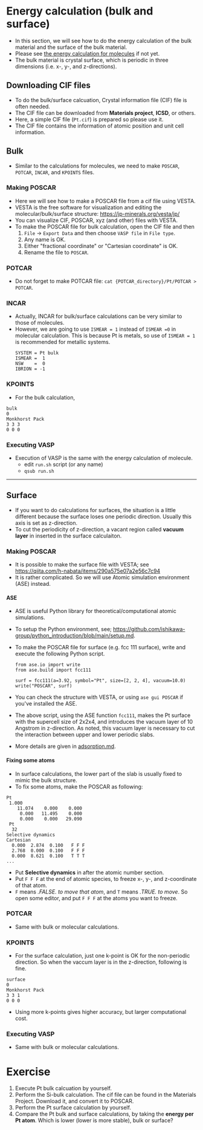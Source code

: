 # Energy calculation (bulk and surface)
* In this section, we will see how to do the energy calculation of the bulk material and the surface of the bulk material.
* Please see [the energy calculation for molecules](./energy_molecule.md) if not yet.
* The bulk material is crystal surface, which is periodic in three dimensions (i.e. x-, y-, and z-directions).

## Downloading CIF files
* To do the bulk/surface calcuation, Crystal information file (CIF) file is often needed.
* The CIF file can be downloaded from **Materials project**, **ICSD**, or others.
* Here, a simple CIF file (`Pt.cif`) is prepared so please use it.
* The CIF file contains the information of atomic position and unit cell information.

## Bulk
* Similar to the calculations for molecules, we need to make `POSCAR`, `POTCAR`, `INCAR`, and `KPOINTS` files.

### Making POSCAR
* Here we will see how to make a POSCAR file from a cif file using VESTA.
* VESTA is the free software for visualization and editing the molecular/bulk/surface structure: https://jp-minerals.org/vesta/jp/
* You can visualize CIF, POSCAR, xyz (and other) files with VESTA.
* To make the POSCAR file for bulk calculation, open the CIF file and then
  1. `File` -> `Export Data` and then choose `VASP file` in `File type`.
  2. Any name is OK.
  3. Either "fractional coordinate" or "Cartesian coordinate" is OK.
  4. Rename the file to `POSCAR`.

### POTCAR
* Do not forget to make POTCAR file: `cat {POTCAR_directory}/Pt/POTCAR > POTCAR`.

### INCAR
* Actually, INCAR for bulk/surface calculations can be very similar to those of molecules.
* However, we are going to use `ISMEAR = 1` instead of `ISMEAR =0` in molecular calculation. This is because Pt is metals, so use of `ISMEAR = 1` is recommended for metallic systems.
  ```
  SYSTEM = Pt bulk
  ISMEAR =  1
  NSW    =  0
  IBRION = -1
  ```

### KPOINTS
* For the bulk calculation,
```
bulk
0
Monkhorst Pack
3 3 3
0 0 0
```

### Executing VASP
* Execution of VASP is the same with the energy calculation of molecule.
  + edit `run.sh` script (or any name)
  + `qsub run.sh`

---

## Surface
* If you want to do calculations for surfaces, the situation is a little different because the surface loses one periodic direction. Usually this axis is set as z-direction.
* To cut the periodicity of z-direction, a vacant region called **vacuum layer** in inserted in the surface calculaiton.

### Making POSCAR
* It is possible to make the surface file with VESTA; see https://qiita.com/h-nabata/items/290a575e07a2e56c7c94
* It is rather complicated. So we will use Atomic simulation environment (ASE) instead.

#### ASE
* ASE is useful Python library for theoretical/computational atomic simulations.
* To setup the Python environment, see; https://github.com/ishikawa-group/python_introduction/blob/main/setup.md.

* To make the POSCAR file for surface (e.g. fcc 111 surface), write and execute the following Python script.
  ```python{cmd}
  from ase.io import write
  from ase.build import fcc111

  surf = fcc111(a=3.92, symbol="Pt", size=[2, 2, 4], vacuum=10.0)
  write("POSCAR", surf)
  ```
* You can check the structure with VESTA, or using `ase gui POSCAR` if you've installed the ASE.
* The above script, using the ASE function `fcc111`, makes the Pt surface with the supercell size of 2x2x4, and introduces the vacuum layer of 10 Angstrom in z-direction. As noted, this vacuum layer is necessary to cut the interaction between upper and lower periodic slabs.
* More details are given in [adsorption.md](./adsorption.md).

#### Fixing some atoms
* In surface calculations, the lower part of the slab is usually fixed to mimic the bulk structure.
* To fix some atoms, make the POSCAR as following:
```
Pt
 1.000
    11.074    0.000    0.000
     0.000   11.495    0.000
     0.000    0.000   29.090
 Pt
  32
Selective dynamics
Cartesian
  0.000  2.874  0.100   F F F
  2.768  0.000  0.100   F F F
  0.000  8.621  0.100   T T T
...
```
* Put **Selective dynamics** in after the atomic number section.
* Put `F F F` at the end of atomic species, to freeze x-, y-, and z-coordinate of that atom.
* `F` means *.FALSE. to move that atom*, and `T` means *.TRUE. to move*. So open some editor, and put `F F F` at the atoms you want to freeze.

### POTCAR
* Same with bulk or molecular calculations.

### KPOINTS
* For the surface calculation, just one k-point is OK for the non-periodic direction. So when the vaccum layer is in the z-direction, following is fine.
```
surface
0
Monkhorst Pack
3 3 1
0 0 0
```
* Using more k-points gives higher accuracy, but larger computational cost.

### Executing VASP
* Same with bulk or molecular calculations.

# Exercise
1. Execute Pt bulk calcuation by yourself.
2. Perform the Si-bulk calculation. The cif file can be found in the Materials Project. Download it, and convert it to POSCAR.
3. Perform the Pt surface calculation by yourself. 
4. Compare the Pt bulk and surface calculations, by taking the **energy per Pt atom**. Which is lower (lower is more stable), bulk or surface?